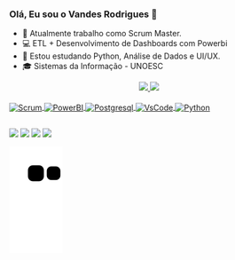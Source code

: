 ### Olá, Eu sou o Vandes Rodrigues 👋

- 🔭 Atualmente trabalho como Scrum Master.
- 💻 ETL + Desenvolvimento de Dashboards com Powerbi
- 🌱 Estou estudando Python, Análise de Dados e UI/UX.
- 🎓 Sistemas da Informação - UNOESC

<div align="center">
  <a href="https://github.com/VandesRodrigues">
  <img height="180em" src="https://github-readme-stats.vercel.app/api?username=VandesRodrigues&show_icons=true&theme=dark&include_all_commits=true&count_private=true"/>
  <img height="180em" src="https://github-readme-stats.vercel.app/api/top-langs/?username=VandesRodrigues&layout=compact&langs_count=7&theme=dark"/>
</div>
<div style="display: inline_block"><br>
  <img align="center" alt="Scrum" height="30" width="40" src="https://pluralsight2.imgix.net/paths/images/scrum-a5c44d8364.png">
  <img align="center" alt="PowerBI" height="30" width="40" src="https://upload.wikimedia.org/wikipedia/commons/c/cf/New_Power_BI_Logo.svg">
  <img align="center" alt="Postgresql" height="30" width="40" src="https://cdn.jsdelivr.net/gh/devicons/devicon/icons/postgresql/postgresql-original.svg">
  <img align="center" alt="VsCode" height="30" width="40"src="https://cdn.jsdelivr.net/gh/devicons/devicon/icons/vscode/vscode-original.svg">
  <img align="center" alt="Python" height="30" width="40" src="https://cdn.jsdelivr.net/gh/devicons/devicon/icons/python/python-original.svg">       
</div>
  
  ## 

  <div> 
  <a href="https://instagram.com/vandes.rodrigues" target="_blank"><img src="https://img.shields.io/badge/-Instagram-%23E4405F?style=for-the-badge&logo=instagram&logoColor=white" target="_blank"></a>
 <a href="https://discord.gg/Vandes Rodrigues" target="_blank"><img src="https://img.shields.io/badge/Discord-7289DA?style=for-the-badge&logo=discord&logoColor=white" target="_blank"></a> 
  <a href = "mailto:contatovandes.rodrigues@hotmail.com"><img src="https://img.shields.io/badge/-Hotmail-%23333?style=for-the-badge&logo=gmail&logoColor=white" target="_blank"></a>
  <a href="https://www.linkedin.com/in/vandes-rodrigues-da-silva-junior-19782730/" target="_blank"><img src="https://img.shields.io/badge/-LinkedIn-%230077B5?style=for-the-badge&logo=linkedin&logoColor=white" target="_blank"></a> 
 
  ![Snake animation](https://github.com/rafaballerini/rafaballerini/blob/output/github-contribution-grid-snake.svg)
 
</div>
